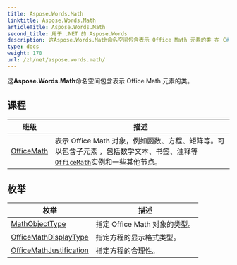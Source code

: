 ```yaml
---
title: Aspose.Words.Math
linktitle: Aspose.Words.Math
articleTitle: Aspose.Words.Math
second_title: 用于 .NET 的 Aspose.Words
description: 这Aspose.Words.Math命名空间包含表示 Office Math 元素的类 在 C#.
type: docs
weight: 170
url: /zh/net/aspose.words.math/
---
```

这**Aspose.Words.Math**命名空间包含表示 Office Math 元素的类。

## 课程

| 班级 | 描述 |
| --- | --- |
| [OfficeMath](./officemath/) | 表示 Office Math 对象，例如函数、方程、矩阵等。可以包含子元素 ，包括数学文本、书签、注释等[`OfficeMath`](../aspose.words.math/officemath/)实例和一些其他节点。 |
## 枚举

| 枚举 | 描述 |
| --- | --- |
| [MathObjectType](./mathobjecttype/) | 指定 Office Math 对象的类型。 |
| [OfficeMathDisplayType](./officemathdisplaytype/) | 指定方程的显示格式类型。 |
| [OfficeMathJustification](./officemathjustification/) | 指定方程的合理性。 |
